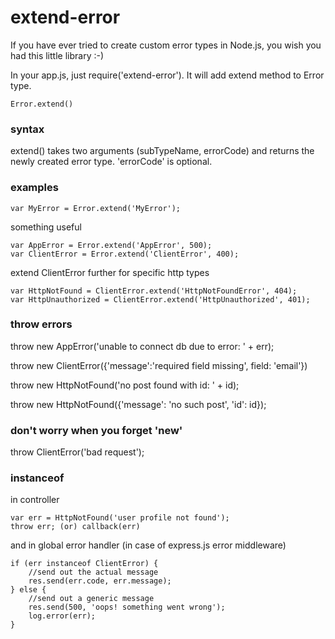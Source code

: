# extend-error

If you have ever tried to create custom error types in Node.js, you wish you had this little library :-) 

In your app.js, just require('extend-error'). It will add extend method to Error type.


```
Error.extend()
```


### syntax
extend() takes two arguments (subTypeName, errorCode) and returns the newly created error type. 'errorCode' is optional.


### examples

```
var MyError = Error.extend('MyError');
```

something useful

```
var AppError = Error.extend('AppError', 500);
var ClientError = Error.extend('ClientError', 400);
```

extend ClientError further for specific http types

```
var HttpNotFound = ClientError.extend('HttpNotFoundError', 404);
var HttpUnauthorized = ClientError.extend('HttpUnauthorized', 401);
```

### throw errors

throw new AppError('unable to connect db due to error: ' + err);

throw new ClientError({'message':'required field missing', field: 'email'})

throw new HttpNotFound('no post found with id: ' + id);

throw new HttpNotFound({'message': 'no such post', 'id': id});


### don't worry when you forget 'new'

throw ClientError('bad request');


### instanceof

in controller

```
var err = HttpNotFound('user profile not found');
throw err; (or) callback(err)
```

and in global error handler (in case of express.js error middleware)

```
if (err instanceof ClientError) {
	//send out the actual message
	res.send(err.code, err.message);
} else {
	//send out a generic message
	res.send(500, 'oops! something went wrong');
	log.error(err);
}

```

